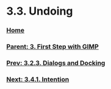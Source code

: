 # 3.3. Undoing

### [Home](./00-home.md)
### [Parent: 3. First Step with GIMP](./03-00-first-step-with-gimp.md)
### [Prev: 3.2.3. Dialogs and Docking](./03-02-03-dialogs-and-docking.md)
### [Next: 3.4.1. Intention](./03-04-01-intention.md)